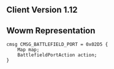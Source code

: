 ## Client Version 1.12

## Wowm Representation
```rust,ignore
cmsg CMSG_BATTLEFIELD_PORT = 0x02D5 {
    Map map;    
    BattlefieldPortAction action;    
}

```
